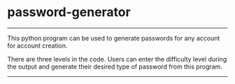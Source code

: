 # password-generator

------------------------

This python program can be used to generate passwords for any account for account creation.

There are three levels in the code. Users can enter the difficulty level during the output and generate their desired type of password from this program.

------------------------
